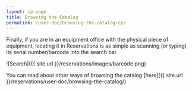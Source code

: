 ```yaml
---
layout: cp-page
title: Browsing the Catalog
permalink: /user-doc/browsing-the-catalog-cp/
---
```


Finally, if you are in an equipment office with the physical piece of equipment, locating it in Reservations is as simple as scanning (or typing) its serial number/barcode into the search bar. 

![Search]({{ site.url }}/reservations/images/barcode.png)

You can read about other ways of browsing the catalog [here]({{ site.url }}/reservations/user-doc/browsing-the-catalog/)
